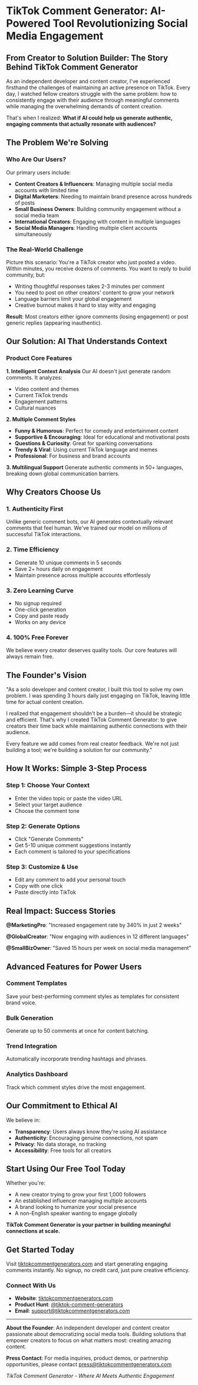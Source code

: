 # TikTok Comment Generator: AI-Powered Tool Revolutionizing Social Media Engagement

## From Creator to Solution Builder: The Story Behind TikTok Comment Generator

As an independent developer and content creator, I've experienced firsthand the challenges of maintaining an active presence on TikTok. Every day, I watched fellow creators struggle with the same problem: how to consistently engage with their audience through meaningful comments while managing the overwhelming demands of content creation.

That's when I realized: **What if AI could help us generate authentic, engaging comments that actually resonate with audiences?**

## The Problem We're Solving

### Who Are Our Users?

Our primary users include:
- **Content Creators & Influencers**: Managing multiple social media accounts with limited time
- **Digital Marketers**: Needing to maintain brand presence across hundreds of posts
- **Small Business Owners**: Building community engagement without a social media team
- **International Creators**: Engaging with content in multiple languages
- **Social Media Managers**: Handling multiple client accounts simultaneously

### The Real-World Challenge

Picture this scenario: You're a TikTok creator who just posted a video. Within minutes, you receive dozens of comments. You want to reply to build community, but:
- Writing thoughtful responses takes 2-3 minutes per comment
- You need to post on other creators' content to grow your network
- Language barriers limit your global engagement
- Creative burnout makes it hard to stay witty and engaging

**Result**: Most creators either ignore comments (losing engagement) or post generic replies (appearing inauthentic).

## Our Solution: AI That Understands Context

### Product Core Features

**1. Intelligent Context Analysis**
Our AI doesn't just generate random comments. It analyzes:
- Video content and themes
- Current TikTok trends
- Engagement patterns
- Cultural nuances

**2. Multiple Comment Styles**
- **Funny & Humorous**: Perfect for comedy and entertainment content
- **Supportive & Encouraging**: Ideal for educational and motivational posts
- **Questions & Curiosity**: Great for sparking conversations
- **Trendy & Viral**: Using current TikTok language and memes
- **Professional**: For business and brand accounts

**3. Multilingual Support**
Generate authentic comments in 50+ languages, breaking down global communication barriers.

## Why Creators Choose Us

### 1. **Authenticity First**
Unlike generic comment bots, our AI generates contextually relevant comments that feel human. We've trained our model on millions of successful TikTok interactions.

### 2. **Time Efficiency**
- Generate 10 unique comments in 5 seconds
- Save 2+ hours daily on engagement
- Maintain presence across multiple accounts effortlessly

### 3. **Zero Learning Curve**
- No signup required
- One-click generation
- Copy and paste ready
- Works on any device

### 4. **100% Free Forever**
We believe every creator deserves quality tools. Our core features will always remain free.

## The Founder's Vision

"As a solo developer and content creator, I built this tool to solve my own problem. I was spending 3 hours daily just engaging on TikTok, leaving little time for actual content creation. 

I realized that engagement shouldn't be a burden—it should be strategic and efficient. That's why I created TikTok Comment Generator: to give creators their time back while maintaining authentic connections with their audience.

Every feature we add comes from real creator feedback. We're not just building a tool; we're building a solution for our community."

## How It Works: Simple 3-Step Process

### Step 1: Choose Your Context
- Enter the video topic or paste the video URL
- Select your target audience
- Choose the comment tone

### Step 2: Generate Options
- Click "Generate Comments"
- Get 5-10 unique comment suggestions instantly
- Each comment is tailored to your specifications

### Step 3: Customize & Use
- Edit any comment to add your personal touch
- Copy with one click
- Paste directly into TikTok

## Real Impact: Success Stories

**@MarketingPro**: "Increased engagement rate by 340% in just 2 weeks"

**@GlobalCreator**: "Now engaging with audiences in 12 different languages"

**@SmallBizOwner**: "Saved 15 hours per week on social media management"

## Advanced Features for Power Users

### Comment Templates
Save your best-performing comment styles as templates for consistent brand voice.

### Bulk Generation
Generate up to 50 comments at once for content batching.

### Trend Integration
Automatically incorporate trending hashtags and phrases.

### Analytics Dashboard
Track which comment styles drive the most engagement.

## Our Commitment to Ethical AI

We believe in:
- **Transparency**: Users always know they're using AI assistance
- **Authenticity**: Encouraging genuine connections, not spam
- **Privacy**: No data storage, no tracking
- **Accessibility**: Free tools for all creators

## Start Using Our Free Tool Today

Whether you're:
- A new creator trying to grow your first 1,000 followers
- An established influencer managing multiple accounts
- A brand looking to humanize your social presence
- A non-English speaker wanting to engage globally

**TikTok Comment Generator is your partner in building meaningful connections at scale.**

## Get Started Today

Visit [tiktokcommentgenerators.com](https://tiktokcommentgenerators.com) and start generating engaging comments instantly. No signup, no credit card, just pure creative efficiency.

### Connect With Us
- **Website**: [tiktokcommentgenerators.com](https://tiktokcommentgenerators.com)
- **Product Hunt**: [@tiktok-comment-generators](https://www.producthunt.com/products/tiktok-comment-generators)
- **Email**: support@tiktokcommentgenerators.com

---

**About the Founder**: An independent developer and content creator passionate about democratizing social media tools. Building solutions that empower creators to focus on what matters most: creating amazing content.

**Press Contact**: For media inquiries, product demos, or partnership opportunities, please contact press@tiktokcommentgenerators.com

*TikTok Comment Generator - Where AI Meets Authentic Engagement*